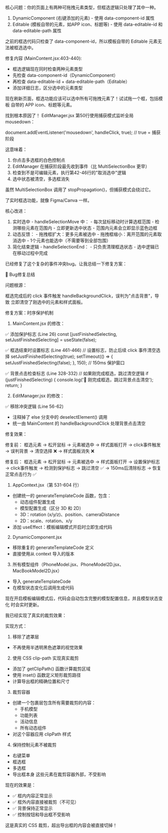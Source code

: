 核心问题：你的页面上有两种可拖拽元素类型，但框选逻辑只处理了其中一种。

  1. DynamicComponent (右键添加的元素) - 使用 data-component-id 属性
  2. Editable (模板自带的元素，如APP icon、标题等) - 使用 data-editable-id
  和 data-editable-path 属性

  之前的框选代码只检查了 data-component-id，所以模板自带的 Editable 
  元素无法被框选选中。

  修复内容 (MainContent.jsx:403-440):
  - 框选逻辑现在同时检查两种元素类型
  - 先检查 data-component-id（DynamicComponent）
  - 再检查 data-editable-id + data-editable-path（Editable）
  - 添加详细日志，区分选中的元素类型

  现在刷新页面，框选功能应该可以选中所有可拖拽元素了！试试拖一个框，包括模板
  自带的 APP icon、标题等元素。



 找到根本原因了！ EditManager.jsx 第50行使用捕获模式监听全局 mousedown：

  document.addEventListener('mousedown', handleClick, true); // true = 
  捕获阶段

  这意味着：
  1. 你点击多选框的白色控制点
  2. EditManager 在捕获阶段最先收到事件（比 MultiSelectionBox 更早）
  3. 检查到不是可编辑元素，执行第42-46行的"取消选中"逻辑
  4. 选中状态被清空，多选框消失

  虽然 MultiSelectionBox 调用了 stopPropagation()，但捕获模式会绕过它。


了实时框选功能，就像 Figma/Canva 一样。

  核心改进：

  1. 实时选中 - handleSelectionMove 中：
    - 每次鼠标移动时计算选框范围
    - 检测哪些元素在范围内
    - 立即更新选中状态
    - 范围内元素会立即显示蓝色边框
  2. 动态反馈：
    - 拖拽框扩大：更多元素被选中
    - 拖拽框缩小：离开范围的元素取消选中
    - 1个元素也能选中（不需要等到全部包围）
  3. 简化结束逻辑 - handleSelectionEnd：
    - 只负责清理框选状态
    - 选中逻辑已在移动过程中完成



已经修复了这个复杂的事件冲突bug。让我总结一下修复方案：

  🔧 Bug修复总结

  问题根源：

  框选完成后的 click 事件触发 handleBackgroundClick，误判为"点击背景"，导致
  立即清空了刚选中的元素和样式面板。

  修复方案：时序保护机制

  1. MainContent.jsx 的修改：

  ✅ 添加保护标志 (Line 26)
  const [justFinishedSelecting, setJustFinishedSelecting] = useState(false);

  ✅ 框选结束时设置标志 (Line 461-466)
  // 设置标志，防止后续 click 事件清空选择
  setJustFinishedSelecting(true);
  setTimeout(() => {
      setJustFinishedSelecting(false);
  }, 150);  // 150ms 保护窗口

  ✅ 背景点击检查标志 (Line 328-332)
  // 如果刚完成框选，跳过清空逻辑
  if (justFinishedSelecting) {
      console.log('🔲 刚完成框选，跳过背景点击清空');
      return;
  }

  2. EditManager.jsx 的修改：

  ✅ 移除冲突逻辑 (Line 56-62)
  - 注释掉了 else 分支中的 deselectElement() 调用
  - 统一由 MainContent 的 handleBackgroundClick 处理背景点击清空

  修复效果：

  修复前：
  框选元素 → 松开鼠标 → 元素被选中 → 样式面板打开
  → click事件触发 → 误判背景 → 清空选择 ❌ → 样式面板消失 ❌

  修复后：
  框选元素 → 松开鼠标 → 元素被选中 → 样式面板打开
  → 设置保护标志 → click事件触发 → 检测到保护标志 → 跳过清空 ✅
  → 150ms后清除标志 → 恢复正常点击行为 ✅



1. AppContext.jsx（第 531-604 行）

  - 创建统一的 generateTemplateCode 函数，包含：
    - 动态组件配置生成
    - 模型配置生成（区分 3D 和 2D）
    - 3D：rotation (x/y/z)、position、cameraDistance
    - 2D：scale、rotation、x/y
  - 添加 useEffect：模板编辑模式开启时立即生成代码

  2. DynamicComponent.jsx

  - 移除重复的 generateTemplateCode 定义
  - 直接使用从 context 导入的版本

  3. 所有模型组件（PhoneModel.jsx、PhoneModel2D.jsx、MacBookModel2D.jsx）

  - 导入 generateTemplateCode
  - 在模型状态变化后调用生成代码

  现在开启模板编辑模式后，代码会自动包含完整的模型配置信息，并且模型状态变化
  时会实时更新。




  我已经实现了真实的裁剪效果：

  实现方式：

  1. 移除了遮罩层

  - 不再使用半透明黑色遮罩的视觉效果

  2. 使用 CSS clip-path 实现真实裁剪

  - 添加了 getClipPath() 函数计算裁剪区域
  - 使用 inset() 函数定义矩形裁剪路径
  - 计算导出框的精确位置和尺寸

  3. 裁剪容器

  - 创建一个包裹层包含所有需要裁剪的内容：
    - 手机模型
    - 功能列表
    - 活动信息
    - 所有动态组件
  - 对这个容器应用 clipPath 样式

  4. 保持控制元素不被裁剪

  - 右键菜单
  - 框选框
  - 多选框
  - 导出框本身
     这些元素在裁剪容器外部，不受影响

  现在的效果是：
  - ✅ 框内内容正常显示
  - ✅ 框外内容直接被裁剪（不可见）
  - ✅ 背景保持正常显示
  - ✅ 控制按钮和导出框不受影响

  这是真实的 CSS 裁剪，超出导出框的内容会被直接切掉！